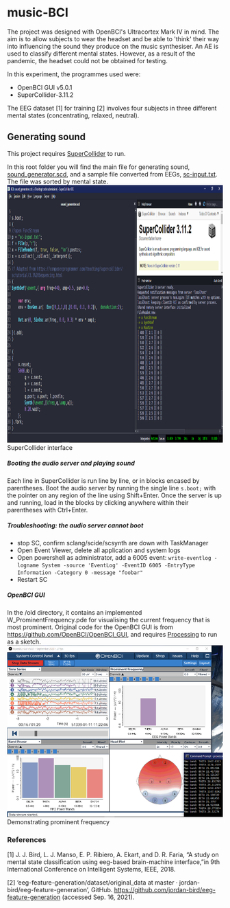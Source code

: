 # music-BCI
The project was designed with OpenBCI's Ultracortex Mark IV in mind. The aim is to allow subjects to wear the headset and be able to 'think' their way into influencing the sound they produce on the music synthesiser. An AE is used to classify different mental states. 
However, as a result of the pandemic, the headset could not be obtained for testing. 

In this experiment, the programmes used were:
- OpenBCI GUI v5.0.1
- SuperCollider-3.11.2

The EEG dataset [1] for training [2] involves four subjects in three different mental states (concentrating, relaxed, neutral). 


## Generating sound
This project requires [SuperCollider](https://supercollider.github.io/download) to run.  

In this root folder you will find the main file for generating sound, [sound_generator.scd](https://github.com/jolenefoong/music-BCI/blob/main/sound_generator.scd), and a sample file converted from EEGs, [sc-input.txt](https://github.com/jolenefoong/music-BCI/blob/main/sc-input.txt). The file was sorted by mental state.  
<img src="musicBCI/sc-interface.png" height="600">  
SuperCollider interface

##### Booting the audio server and playing sound
Each line in SuperCollider is run line by line, or in blocks encased by parentheses. Boot the audio server by running the single line ```s.boot;``` with the pointer on any region of the line using Shift+Enter. Once the server is up and running, load in the blocks by clicking anywhere within their parentheses with Ctrl+Enter.

##### Troubleshooting: the audio server cannot boot
- stop SC, confirm sclang/scide/scsynth are down with TaskManager
- Open Event Viewer, delete all application and system logs
- Open powershell as administrator, add a 6005 event: ```write-eventlog -logname System -source 'EventLog' -EventID 6005 -EntryType Information -Category 0 -message "foobar"```
- Restart SC

##### OpenBCI GUI
In the /old directory, it contains an implemented W_ProminentFrequency.pde for visualising the current frequency that is most prominent. Original code for the OpenBCI GUI is from  https://github.com/OpenBCI/OpenBCI_GUI, and requires [Processing](https://docs.openbci.com/docs/06Software/01-OpenBCISoftware/GUIDocs) to run as a sketch.
<img src="old/prom-freq.png" height="400">
Demonstrating prominent frequency


### References
[1] J. J. Bird, L. J. Manso, E. P. Ribiero, A. Ekart, and D. R. Faria, “A study on mental state classification using eeg-based brain-machine interface,”in 9th International Conference on Intelligent Systems, IEEE, 2018.

[2] ‘eeg-feature-generation/dataset/original_data at master · jordan-bird/eeg-feature-generation’, GitHub. https://github.com/jordan-bird/eeg-feature-generation (accessed Sep. 16, 2021).
